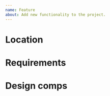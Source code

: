 ```yaml
---
name: Feature
about: Add new functionality to the project.
---
```


# Location

# Requirements

# Design comps
